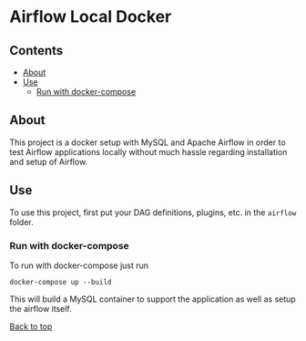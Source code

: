 # Airflow Local Docker

## Contents
* [About](#about)
* [Use](#use)
  * [Run with docker-compose](#run-with-docker-compose)
  

## About
This project is a docker setup with MySQL and Apache Airflow in order to test
Airflow applications locally without much hassle regarding installation and setup of
Airflow.

## Use

To use this project, first put your DAG definitions, plugins, etc. in the `airflow`
folder.

### Run with docker-compose
To run with docker-compose just run
```shell script
docker-compose up --build
```
This will build a MySQL container to support the application as well as
setup the airflow itself.

[Back to top](#airflow-local-docker)
